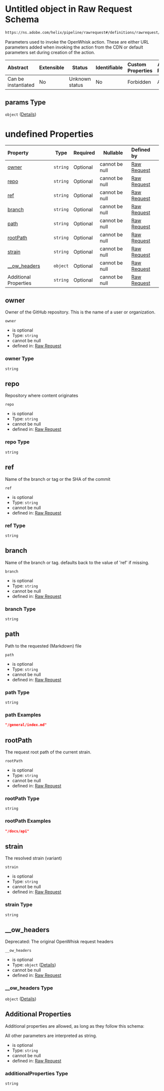 # Untitled object in Raw Request Schema

```txt
https://ns.adobe.com/helix/pipeline/rawrequest#/definitions/rawrequest/properties/params
```

Parameters used to invoke the OpenWhisk action. These are either URL parameters added when invoking the action from the CDN or default parameters set during creation of the action.


| Abstract            | Extensible | Status         | Identifiable | Custom Properties | Additional Properties | Access Restrictions | Defined In                                                                |
| :------------------ | ---------- | -------------- | ------------ | :---------------- | --------------------- | ------------------- | ------------------------------------------------------------------------- |
| Can be instantiated | No         | Unknown status | No           | Forbidden         | Allowed               | none                | [rawrequest.schema.json\*](rawrequest.schema.json "open original schema") |

## params Type

`object` ([Details](rawrequest-definitions-rawrequest-properties-params.md))

# undefined Properties

| Property                        | Type     | Required | Nullable       | Defined by                                                                                                                                                                                                              |
| :------------------------------ | -------- | -------- | -------------- | :---------------------------------------------------------------------------------------------------------------------------------------------------------------------------------------------------------------------- |
| [owner](#owner)                 | `string` | Optional | cannot be null | [Raw Request](rawrequest-definitions-rawrequest-properties-params-properties-owner.md "https&#x3A;//ns.adobe.com/helix/pipeline/rawrequest#/definitions/rawrequest/properties/params/properties/owner")                 |
| [repo](#repo)                   | `string` | Optional | cannot be null | [Raw Request](rawrequest-definitions-rawrequest-properties-params-properties-repo.md "https&#x3A;//ns.adobe.com/helix/pipeline/rawrequest#/definitions/rawrequest/properties/params/properties/repo")                   |
| [ref](#ref)                     | `string` | Optional | cannot be null | [Raw Request](rawrequest-definitions-rawrequest-properties-params-properties-ref.md "https&#x3A;//ns.adobe.com/helix/pipeline/rawrequest#/definitions/rawrequest/properties/params/properties/ref")                     |
| [branch](#branch)               | `string` | Optional | cannot be null | [Raw Request](rawrequest-definitions-rawrequest-properties-params-properties-branch.md "https&#x3A;//ns.adobe.com/helix/pipeline/rawrequest#/definitions/rawrequest/properties/params/properties/branch")               |
| [path](#path)                   | `string` | Optional | cannot be null | [Raw Request](rawrequest-definitions-rawrequest-properties-params-properties-path.md "https&#x3A;//ns.adobe.com/helix/pipeline/rawrequest#/definitions/rawrequest/properties/params/properties/path")                   |
| [rootPath](#rootpath)           | `string` | Optional | cannot be null | [Raw Request](rawrequest-definitions-rawrequest-properties-params-properties-rootpath.md "https&#x3A;//ns.adobe.com/helix/pipeline/rawrequest#/definitions/rawrequest/properties/params/properties/rootPath")           |
| [strain](#strain)               | `string` | Optional | cannot be null | [Raw Request](rawrequest-definitions-rawrequest-properties-params-properties-strain.md "https&#x3A;//ns.adobe.com/helix/pipeline/rawrequest#/definitions/rawrequest/properties/params/properties/strain")               |
| [\_\_ow_headers](#__ow_headers) | `object` | Optional | cannot be null | [Raw Request](rawrequest-definitions-rawrequest-properties-params-properties-__ow_headers.md "https&#x3A;//ns.adobe.com/helix/pipeline/rawrequest#/definitions/rawrequest/properties/params/properties/\_\_ow_headers") |
| Additional Properties           | `string` | Optional | cannot be null | [Raw Request](rawrequest-definitions-rawrequest-properties-params-additionalproperties.md "https&#x3A;//ns.adobe.com/helix/pipeline/rawrequest#/definitions/rawrequest/properties/params/additionalProperties")         |

## owner

Owner of the GitHub repository. This is the name of a user or organization.


`owner`

-   is optional
-   Type: `string`
-   cannot be null
-   defined in: [Raw Request](rawrequest-definitions-rawrequest-properties-params-properties-owner.md "https&#x3A;//ns.adobe.com/helix/pipeline/rawrequest#/definitions/rawrequest/properties/params/properties/owner")

### owner Type

`string`

## repo

Repository where content originates


`repo`

-   is optional
-   Type: `string`
-   cannot be null
-   defined in: [Raw Request](rawrequest-definitions-rawrequest-properties-params-properties-repo.md "https&#x3A;//ns.adobe.com/helix/pipeline/rawrequest#/definitions/rawrequest/properties/params/properties/repo")

### repo Type

`string`

## ref

Name of the branch or tag or the SHA of the commit


`ref`

-   is optional
-   Type: `string`
-   cannot be null
-   defined in: [Raw Request](rawrequest-definitions-rawrequest-properties-params-properties-ref.md "https&#x3A;//ns.adobe.com/helix/pipeline/rawrequest#/definitions/rawrequest/properties/params/properties/ref")

### ref Type

`string`

## branch

Name of the branch or tag. defaults back to the value of 'ref' if missing.


`branch`

-   is optional
-   Type: `string`
-   cannot be null
-   defined in: [Raw Request](rawrequest-definitions-rawrequest-properties-params-properties-branch.md "https&#x3A;//ns.adobe.com/helix/pipeline/rawrequest#/definitions/rawrequest/properties/params/properties/branch")

### branch Type

`string`

## path

Path to the requested (Markdown) file


`path`

-   is optional
-   Type: `string`
-   cannot be null
-   defined in: [Raw Request](rawrequest-definitions-rawrequest-properties-params-properties-path.md "https&#x3A;//ns.adobe.com/helix/pipeline/rawrequest#/definitions/rawrequest/properties/params/properties/path")

### path Type

`string`

### path Examples

```json
"/general/index.md"
```

## rootPath

The request root path of the current strain.


`rootPath`

-   is optional
-   Type: `string`
-   cannot be null
-   defined in: [Raw Request](rawrequest-definitions-rawrequest-properties-params-properties-rootpath.md "https&#x3A;//ns.adobe.com/helix/pipeline/rawrequest#/definitions/rawrequest/properties/params/properties/rootPath")

### rootPath Type

`string`

### rootPath Examples

```json
"/docs/api"
```

## strain

The resolved strain (variant)


`strain`

-   is optional
-   Type: `string`
-   cannot be null
-   defined in: [Raw Request](rawrequest-definitions-rawrequest-properties-params-properties-strain.md "https&#x3A;//ns.adobe.com/helix/pipeline/rawrequest#/definitions/rawrequest/properties/params/properties/strain")

### strain Type

`string`

## \_\_ow_headers

Deprecated: The original OpenWhisk request headers


`__ow_headers`

-   is optional
-   Type: `object` ([Details](rawrequest-definitions-rawrequest-properties-params-properties-__ow_headers.md))
-   cannot be null
-   defined in: [Raw Request](rawrequest-definitions-rawrequest-properties-params-properties-__ow_headers.md "https&#x3A;//ns.adobe.com/helix/pipeline/rawrequest#/definitions/rawrequest/properties/params/properties/\_\_ow_headers")

### \_\_ow_headers Type

`object` ([Details](rawrequest-definitions-rawrequest-properties-params-properties-__ow_headers.md))

## Additional Properties

Additional properties are allowed, as long as they follow this schema:

All other parameters are interpreted as string.


-   is optional
-   Type: `string`
-   cannot be null
-   defined in: [Raw Request](rawrequest-definitions-rawrequest-properties-params-additionalproperties.md "https&#x3A;//ns.adobe.com/helix/pipeline/rawrequest#/definitions/rawrequest/properties/params/additionalProperties")

### additionalProperties Type

`string`
